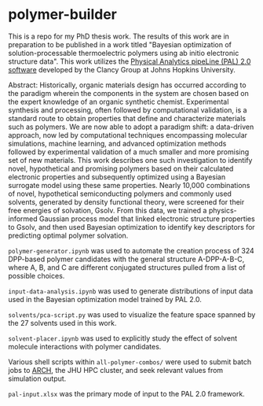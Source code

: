# polymer-builder

This is a repo for my PhD thesis work. The results of this work are in preparation to be published in a work titled "Bayesian optimization of solution-processable thermoelectric polymers using ab initio electronic structure data". This work utilizes the [Physical Analytics pipeLine (PAL) 2.0 software](https://github.com/ClancyLab/PAL2) developed by the Clancy Group at Johns Hopkins University.

Abstract: Historically, organic materials design has occurred according to the paradigm wherein the components in the system are chosen based on the expert knowledge of an organic synthetic chemist. Experimental synthesis and processing, often followed by computational validation, is a standard route to obtain properties that define and characterize materials such as polymers. We are now able to adopt a paradigm shift: a data-driven approach, now led by computational techniques encompassing molecular simulations, machine learning, and advanced optimization methods followed by experimental validation of a much smaller and more promising set of new materials. This work describes one such investigation to identify novel, hypothetical and promising polymers based on their calculated electronic properties and subsequently optimized using a Bayesian surrogate model using these same properties. Nearly 10,000 combinations of novel, hypothetical semiconducting polymers and commonly used solvents, generated by density functional theory, were screened for their free energies of solvation, Gsolv. From this data, we trained a physics-informed Gaussian process model that linked electronic structure properties to Gsolv, and then used Bayesian optimization to identify key descriptors for predicting optimal polymer solvation.

`polymer-generator.ipynb` was used to automate the creation process of 324 DPP-based polymer candidates with the general structure A-DPP-A-B-C, where A, B, and C are different conjugated structures pulled from a list of possible choices.

`input-data-analysis.ipynb` was used to generate distributions of input data used in the Bayesian optimization model trained by PAL 2.0.

`solvents/pca-script.py` was used to visualize the feature space spanned by the 27 solvents used in this work.

`solvent-placer.ipynb` was used to explicitly study the effect of solvent molecule interactions with polymer candidates.

Various shell scripts within `all-polymer-combos/` were used to submit batch jobs to [ARCH](https://www.arch.jhu.edu/), the JHU HPC cluster, and seek relevant values from simulation output.

`pal-input.xlsx` was the primary mode of input to the PAL 2.0 framework.